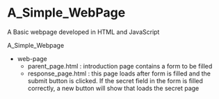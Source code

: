 # A_Simple_WebPage
A Basic webpage developed in HTML and JavaScript

A_Simple_Webpage
- web-page
  - parent_page.html : introduction page contains a form to be filled
  - response_page.html : this page loads after form is filled and the submit button is clicked. If the secret field in the form is filled correctly, a new button will show that loads the secret page

